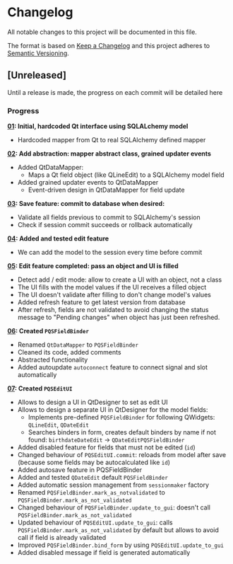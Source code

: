 # Changelog
All notable changes to this project will be documented in this file.

The format is based on [Keep a Changelog](http://keepachangelog.com/en/1.0.0/)
and this project adheres to [Semantic Versioning](http://semver.org/spec/v2.0.0.html).

## [Unreleased]
Until a release is made, the progress on each commit will be detailed here

### Progress
**[01](../../commit/b81d6b02a716ddb1f331e31fea1abc944511db44): Initial, hardcoded Qt interface using SQLALchemy model**
 - Hardcoded mapper from Qt to real SQLAlchemy defined mapper

**[02](../../commit/a0b539d928daa96dac577112d83a21447110aa6b): Add abstraction: mapper abstract class, grained updater events**
 - Added QtDataMapper:
    - Maps a Qt field object (like QLineEdit) to a SQLAlchemy model field
 - Added grained updater events to QtDataMapper
    - Event-driven design in QtDataMapper for field update

**[03](../../commit/d3a1f4dde4a2e36be072594f0e357776a51c693f): Save feature: commit to database when desired:**
 - Validate all fields previous to commit to SQLAlchemy's session
 - Check if session commit succeeds or rollback automatically

**[04](../../commit/d2e1f05837a09e22b11e376f26f75105fcdc1491): Added and tested edit feature**
  - We can add the model to the session every time before commit

**[05](../../commit/ccb38db81eea02fcf338c563d712f21df79c8ce1): Edit feature completed: pass an object and UI is filled**
 - Detect add / edit mode: allow to create a UI with an object, not a class
 - The UI fills with the model values if the UI receives a filled object
 - The UI doesn't validate after filling to don't change model's values
 - Added refresh feature to get latest version from database
 - After refresh, fields are not validated to avoid changing the status
   message to "Pending changes" when object has just been refreshed.

**[06](../../commit/7605264ede316c8d6589ce34b124152304eed657): Created `PQSFieldBinder`**
 - Renamed `QtDataMapper` to `PQSFieldBinder`
 - Cleaned its code, added comments
 - Abstracted functionality
 - Added autoupdate `autoconnect` feature to connect signal and slot
   automatically

**[07](../../commit/master): Created `PQSEditUI`**
 - Allows to design a UI in QtDesigner to set as edit UI
 - Allows to design a separate UI in QtDesigner for the model fields:
    - Implements pre-defined `PQSFieldBinder` for following QWidgets:
      `QLineEdit`, `QDateEdit`
    - Searches binders in form, creates default binders by name if not found:
      `birthdateDateEdit` -> `QDateEditPQSFieldBinder`
 - Added disabled feature for fields that must not be edited (`id`)
 - Changed behaviour of `PQSEditUI.commit`: reloads from model after save
   (because some fields may be autocalculated like `id`)
 - Added autosave feature in PQSFieldBinder
 - Added and tested `QDateEdit` default `PQSFieldBinder`
 - Added automatic session management from `sessionmaker` factory
 - Renamed `PQSFieldBinder.mark_as_notvalidated` to 
   `PQSFieldBinder.mark_as_not_validated`
 - Changed behaviour of `PQSFieldBinder.update_to_gui`: doesn't call 
   `PQSFieldBinder.mark_as_not_validated`
 - Updated behaviour of `PQSEditUI.update_to_gui`: calls 
   `PQSFieldBinder.mark_as_not_validated` by default but allows to avoid call 
   if field is already validated
 - Improved `PQSFieldBinder.bind_form` by using `PQSEditUI.update_to_gui`
 - Added disabled message if field is generated automatically
